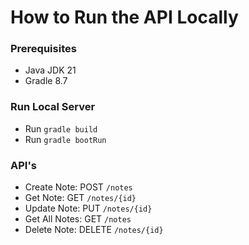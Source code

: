 # How to Run the API Locally

### Prerequisites 

* Java JDK 21
* Gradle 8.7 

### Run Local Server
* Run `gradle build`
* Run `gradle bootRun`

### API's
* Create Note: POST `/notes`
* Get Note: GET `/notes/{id}`
* Update Note: PUT `/notes/{id}`
* Get All Notes: GET `/notes`
* Delete Note: DELETE `/notes/{id}`
